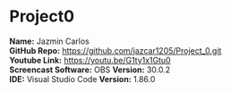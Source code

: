 # Project0
**Name:** Jazmin Carlos 
<br> **GitHub Repo:** https://github.com/jazcar1205/Project_0.git
<br> **Youtube Link:** https://youtu.be/G1ty1x1Gtu0
<br> **Screencast Software:** OBS **Version:** 30.0.2
<br> **IDE:** Visual Studio Code **Version:** 1.86.0

